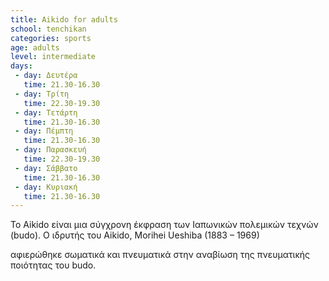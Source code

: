 ```yaml
---
title: Aikido for adults
school: tenchikan
categories: sports
age: adults
level: intermediate
days:
 - day: Δευτέρα
   time: 21.30-16.30
 - day: Τρίτη
   time: 22.30-19.30
 - day: Τετάρτη
   time: 21.30-16.30
 - day: Πέμπτη
   time: 21.30-16.30
 - day: Παρασκευή
   time: 22.30-19.30
 - day: Σάββατο
   time: 21.30-16.30   
 - day: Κυριακή
   time: 21.30-16.30   
---
```



Το Aikido είναι μια σύγχρονη έκφραση των Ιαπωνικών πολεμικών τεχνών (budo). Ο ιδρυτής του Aikido, Morihei Ueshiba (1883 – 1969) 
<!-- more -->
αφιερώθηκε σωματικά και πνευματικά στην αναβίωση της πνευματικής ποιότητας του budo.